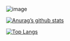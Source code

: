 <p align=”center”>

![image](https://user-images.githubusercontent.com/78020728/178752466-6b8352fc-5a47-4f98-a94d-ca19d6d349e6.png)

[![Anurag’s github stats](https://github-readme-stats.vercel.app/api?username=Nitindholera)](https://github.com/Nitindholera)

[![Top Langs](https://github-readme-stats.vercel.app/api/top-langs/?username=Nitindholera&layout=compact)](https://github.com/Nitindholera)
</p>

<!--
**Nitindholera/Nitindholera** is a ✨ _special_ ✨ repository because its `README.md` (this file) appears on your GitHub profile.

Here are some ideas to get you started:

- 🔭 I’m currently working on ...
- 🌱 I’m currently learning ...
- 👯 I’m looking to collaborate on ...
- 🤔 I’m looking for help with ...
- 💬 Ask me about ...
- 📫 How to reach me: ...
- 😄 Pronouns: ...
- ⚡ Fun fact: ...
-->
